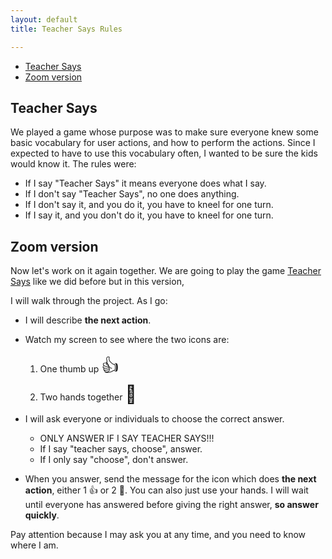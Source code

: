```yaml
---
layout: default
title: Teacher Says Rules

---
```


* [Teacher Says](#teacher-says)
* [Zoom version](#zoom-version)


## Teacher Says


We played a game whose purpose was to make sure everyone knew some basic vocabulary for user actions, and how to perform the actions. Since I expected to have to use this vocabulary often, I wanted to be sure the kids would know it. The rules were:
- If I say "Teacher Says" it means everyone does what I say.
- If I don't say "Teacher Says", no one does anything.
- If I don't say it, and you do it, you have to kneel for one turn.
- If I  say it, and you don't do it, you have to kneel for one turn.


## Zoom version

Now let's work on it again together. We are going to play the game [Teacher Says](../lessons/TeacherSays.html) like we did before but in this version, 

I will walk through the project.  As I go:

* I will describe **the next action**. 
* Watch my screen to see where the two icons are:

    1. One thumb up <span style="font-size:200%;">👍</span>
    2. Two hands together <span style="font-size:200%;">👏</span> 
* I will ask everyone or individuals to choose the correct answer. 
  
  - ONLY ANSWER IF I SAY TEACHER SAYS!!! 
  - If I say "teacher says, choose", answer. 
  - If I only say "choose", don't answer.

* When you answer, send the message for the icon which does **the next action**, either 1 👍 or 2 👏. You can also just use your hands. I will wait until everyone has answered before giving the right answer, **so answer quickly**.


Pay attention because I may ask you at any time, and you need to know where I am. 

